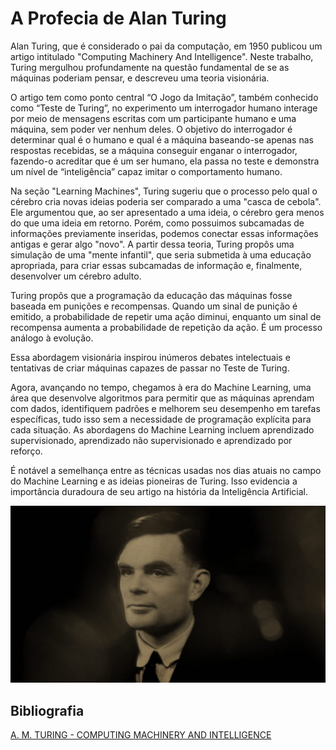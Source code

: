 # A Profecia de Alan Turing

Alan Turing, que é considerado o pai da computação, em 1950 publicou um artigo intitulado "Computing Machinery And Intelligence". Neste trabalho, Turing mergulhou profundamente na questão fundamental de se as máquinas poderiam pensar, e descreveu uma teoria visionária.

O artigo tem como ponto central “O Jogo da Imitação”, também conhecido como “Teste de Turing”, no experimento um interrogador humano interage por meio de mensagens escritas com um participante humano e uma máquina, sem poder ver nenhum deles. O objetivo do interrogador é determinar qual é o humano e qual é a máquina baseando-se apenas nas respostas recebidas, se a máquina conseguir enganar o interrogador, fazendo-o acreditar que é um ser humano, ela passa no teste e demonstra um nível de “inteligência” capaz imitar o comportamento humano. 

Na seção "Learning Machines", Turing sugeriu que o processo pelo qual o cérebro cria novas ideias poderia ser comparado a uma "casca de cebola". Ele argumentou que, ao ser apresentado a uma ideia, o cérebro gera menos do que uma ideia em retorno. Porém, como possuimos subcamadas de informações previamente inseridas, podemos conectar essas informações antigas e gerar algo "novo". A partir dessa teoria, Turing propôs uma simulação de uma "mente infantil", que seria submetida à uma educação apropriada, para criar essas subcamadas de informação e, finalmente, desenvolver um cérebro adulto.

Turing propôs que a programação da educação das máquinas fosse baseada em punições e recompensas. Quando um sinal de punição é emitido, a probabilidade de repetir uma ação diminui, enquanto um sinal de recompensa aumenta a probabilidade de repetição da ação. É um processo análogo à evolução.

Essa abordagem visionária inspirou inúmeros debates intelectuais e tentativas de criar máquinas capazes de passar no Teste de Turing. 

Agora, avançando no tempo, chegamos à era do Machine Learning, uma área que desenvolve algoritmos para permitir que as máquinas aprendam com dados, identifiquem padrões e melhorem seu desempenho em tarefas específicas, tudo isso sem a necessidade de programação explícita para cada situação. As abordagens do Machine Learning incluem aprendizado supervisionado, aprendizado não supervisionado e aprendizado por reforço.

É notável a semelhança entre as técnicas usadas nos dias atuais no campo do Machine Learning e as ideias pioneiras de Turing. Isso evidencia a importância duradoura de seu artigo na história da Inteligência Artificial.

![Alan Turing](./alan-turing.jpg)

## Bibliografia
[A. M. TURING - COMPUTING MACHINERY AND INTELLIGENCE](https://academic.oup.com/mind/article/LIX/236/433/986238)